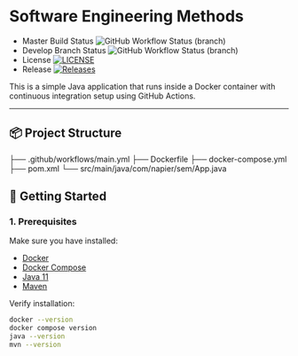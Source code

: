 # Software Engineering Methods

* Master Build Status ![GitHub Workflow Status (branch)](https://img.shields.io/github/actions/workflow/status/YOUR_USERNAME/seMethods/main.yml?branch=master)
* Develop Branch Status ![GitHub Workflow Status (branch)](https://img.shields.io/github/actions/workflow/status/YOUR_USERNAME/seMethods/main.yml?branch=develop)
* License [![LICENSE](https://img.shields.io/github/license/YOUR_USERNAME/seMethods.svg?style=flat-square)](https://github.com/YOUR_USERNAME/seMethods/blob/master/LICENSE)
* Release [![Releases](https://img.shields.io/github/release/YOUR_USERNAME/seMethods/all.svg?style=flat-square)](https://github.com/YOUR_USERNAME/seMethods/releases)

This is a simple Java application that runs inside a Docker container with continuous integration setup using GitHub Actions.

---

## 📦 Project Structure
├── .github/workflows/main.yml
├── Dockerfile
├── docker-compose.yml
├── pom.xml
└── src/main/java/com/napier/sem/App.java


## 🚀 Getting Started

### 1. Prerequisites
Make sure you have installed:
- [Docker](https://docs.docker.com/get-docker/)
- [Docker Compose](https://docs.docker.com/compose/)
- [Java 11](https://adoptium.net/)
- [Maven](https://maven.apache.org/)

Verify installation:
```bash
docker --version
docker compose version
java --version
mvn --version